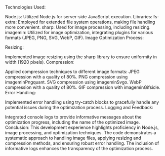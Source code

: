 Technologies Used:

Node.js:
Utilized Node.js for server-side JavaScript execution.
Libraries:
fs-extra: Employed for extended file system operations, making file handling more convenient.
sharp: Used for image processing, including resizing.
imagemin: Utilized for image optimization, integrating plugins for various formats (JPEG, PNG, SVG, WebP, GIF).
Image Optimization Process:

Resizing:

Implemented image resizing using the sharp library to ensure uniformity in width (1920 pixels).
Compression:

Applied compression techniques to different image formats:
JPEG compression with a quality of 80%.
PNG compression using imageminPngquant.
SVG compression using imageminSvgo.
WebP compression with a quality of 80%.
GIF compression with imageminGifsicle.
Error Handling:

Implemented error handling using try-catch blocks to gracefully handle any potential issues during the optimization process.
Logging and Feedback:

Integrated console logs to provide informative messages about the optimization progress, including the name of the optimized image.
Conclusion:
This development experience highlights proficiency in Node.js, image processing, and optimization techniques. The code demonstrates a systematic approach to handling image files, applying resizing and compression methods, and ensuring robust error handling. The inclusion of informative logs enhances the transparency of the optimization process.
